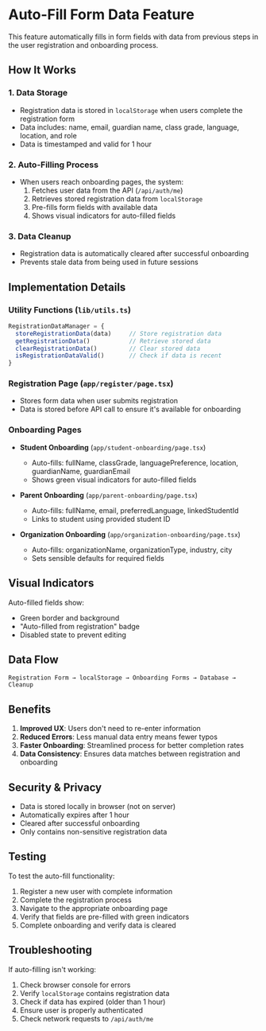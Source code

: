 # Auto-Fill Form Data Feature

This feature automatically fills in form fields with data from previous steps in the user registration and onboarding process.

## How It Works

### 1. Data Storage
- Registration data is stored in `localStorage` when users complete the registration form
- Data includes: name, email, guardian name, class grade, language, location, and role
- Data is timestamped and valid for 1 hour

### 2. Auto-Filling Process
- When users reach onboarding pages, the system:
  1. Fetches user data from the API (`/api/auth/me`)
  2. Retrieves stored registration data from `localStorage`
  3. Pre-fills form fields with available data
  4. Shows visual indicators for auto-filled fields

### 3. Data Cleanup
- Registration data is automatically cleared after successful onboarding
- Prevents stale data from being used in future sessions

## Implementation Details

### Utility Functions (`lib/utils.ts`)
```typescript
RegistrationDataManager = {
  storeRegistrationData(data)     // Store registration data
  getRegistrationData()           // Retrieve stored data
  clearRegistrationData()         // Clear stored data
  isRegistrationDataValid()       // Check if data is recent
}
```

### Registration Page (`app/register/page.tsx`)
- Stores form data when user submits registration
- Data is stored before API call to ensure it's available for onboarding

### Onboarding Pages
- **Student Onboarding** (`app/student-onboarding/page.tsx`)
  - Auto-fills: fullName, classGrade, languagePreference, location, guardianName, guardianEmail
  - Shows green visual indicators for auto-filled fields

- **Parent Onboarding** (`app/parent-onboarding/page.tsx`)
  - Auto-fills: fullName, email, preferredLanguage, linkedStudentId
  - Links to student using provided student ID

- **Organization Onboarding** (`app/organization-onboarding/page.tsx`)
  - Auto-fills: organizationName, organizationType, industry, city
  - Sets sensible defaults for required fields

## Visual Indicators

Auto-filled fields show:
- Green border and background
- "Auto-filled from registration" badge
- Disabled state to prevent editing

## Data Flow

```
Registration Form → localStorage → Onboarding Forms → Database → Cleanup
```

## Benefits

1. **Improved UX**: Users don't need to re-enter information
2. **Reduced Errors**: Less manual data entry means fewer typos
3. **Faster Onboarding**: Streamlined process for better completion rates
4. **Data Consistency**: Ensures data matches between registration and onboarding

## Security & Privacy

- Data is stored locally in browser (not on server)
- Automatically expires after 1 hour
- Cleared after successful onboarding
- Only contains non-sensitive registration data

## Testing

To test the auto-fill functionality:

1. Register a new user with complete information
2. Complete the registration process
3. Navigate to the appropriate onboarding page
4. Verify that fields are pre-filled with green indicators
5. Complete onboarding and verify data is cleared

## Troubleshooting

If auto-filling isn't working:

1. Check browser console for errors
2. Verify `localStorage` contains registration data
3. Check if data has expired (older than 1 hour)
4. Ensure user is properly authenticated
5. Check network requests to `/api/auth/me`
